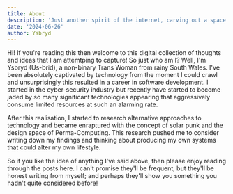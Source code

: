 ```yaml
---
title: About
description: 'Just another spirit of the internet, carving out a space for myself'
date: '2024-06-26'
author: Ysbryd 
---
```


Hi! If you're reading this then welcome to this digital collection of thoughts and ideas that I am attemtping to capture!
So just who am I? Well, I'm Ysbryd (Us-brid), a non-binary Trans Woman from rainy South Wales. I've been absolutely captivated by technology from the moment I could crawl and unsurprisingly this resulted in a career in software development. I started in the cyber-security industry but recently have started to become jaded by so many significant technologies appearing that aggressively consume limited resources at such an alarming rate. 

After this realisation, I started to research alternative approaches to technology and became enraptured with the concept of solar punk and the design space of Perma-Computing. This research pushed me to consider writing down my findings and thinking about producing my own systems that could alter my own lifestyle. 

So if you like the idea of anything I've said above, then please enjoy reading through the posts here. I can't promise they'll be frequent, but they'll be honest writing from myself; and perhaps they'll show you something you hadn't quite considered before! 
